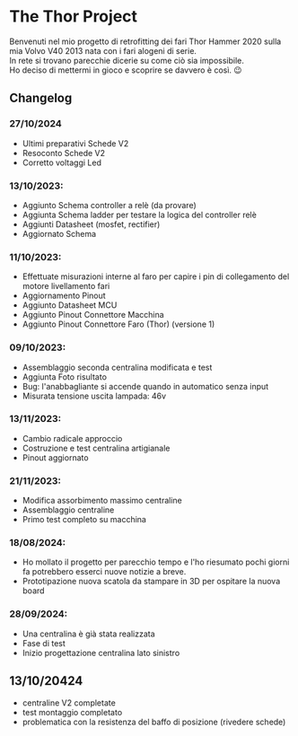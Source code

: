 # The Thor Project

Benvenuti nel mio progetto di retrofitting dei fari Thor Hammer 2020 sulla mia Volvo V40 2013 nata con i fari alogeni di serie.  
In rete si trovano parecchie dicerie su come ciò sia impossibile.  
Ho deciso di mettermi in gioco e scoprire se davvero è così. 😉

## Changelog

### 27/10/2024
- Ultimi preparativi Schede V2
- Resoconto Schede V2
- Corretto voltaggi Led
### 13/10/2023:
- Aggiunto Schema controller a relè (da provare)
- Aggiunta Schema ladder per testare la logica del controller relè
- Aggiunti Datasheet (mosfet, rectifier)
- Aggiornato Schema

### 11/10/2023:
- Effettuate misurazioni interne al faro per capire i pin di collegamento del motore livellamento fari
- Aggiornamento Pinout
- Aggiunto Datasheet MCU
- Aggiunto Pinout Connettore Macchina
- Aggiunto Pinout Connettore Faro (Thor) (versione 1)

### 09/10/2023:
- Assemblaggio seconda centralina modificata e test
- Aggiunta Foto risultato
- Bug: l'anabbagliante si accende quando in automatico senza input
- Misurata tensione uscita lampada: 46v

### 13/11/2023:
- Cambio radicale approccio 
- Costruzione e test centralina artigianale
- Pinout aggiornato

### 21/11/2023:
- Modifica assorbimento massimo centraline
- Assemblaggio centraline
- Primo test completo su macchina

### 18/08/2024:
- Ho mollato il progetto per parecchio tempo e l'ho riesumato pochi giorni fa
  potrebbero esserci nuove notizie a breve.
- Prototipazione nuova scatola da stampare in 3D per ospitare la nuova board

### 28/09/2024:
- Una centralina è già stata realizzata
- Fase di test
- Inizio progettazione centralina lato sinistro

## 13/10/20424
- centraline V2 completate
- test montaggio completato 
- problematica con la resistenza del baffo di posizione (rivedere schede)